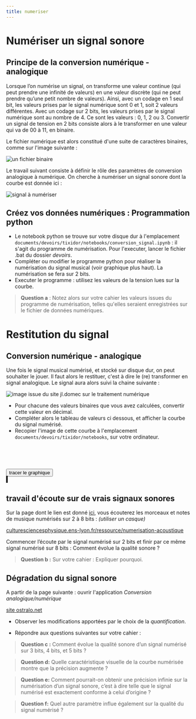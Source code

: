 ```yaml
---
title: numeriser
---
```


# Numériser un signal sonore
## Principe de la conversion numérique - analogique
Lorsque l’on numérise un signal, on transforme une valeur continue (qui peut prendre une infinité de valeurs) en une valeur discrète (qui ne peut prendre qu’une petit nombre de valeurs).
Ainsi, avec un codage en 1 seul bit, les valeurs prises par le signal numérique sont 0 et 1, soit 2 valeurs différentes.
Avec un codage sur 2 bits, les valeurs prises par le signal numérique sont au nombre de 4. Ce sont les valeurs :  0, 1, 2 ou 3.
Convertir un signal de tension en 2 bits consiste alors à le transformer en une valeur qui va de 00 à 11, en binaire.

Le fichier numérique est alors constitué d'une suite de caractères binaires, comme sur l'image suivante : 

![un fichier binaire](../bin.png)

Le travail suivant consiste à définir le rôle des paramètres de conversion analogique à numérique. On cherche à numériser un signal sonore dont la courbe est donnée ici : 

![signal à numériser](../CAN_graphique2.png)

## Créez vos données numériques : Programmation python
* Le notebook python se trouve sur votre disque dur à l'emplacement `documents/devoirs/tixidor/notebooks/conversion_signal.ipynb` : il s'agit du programme de numérisation. Pour l'executer, lancer le fichier .bat du dossier *devoirs*.
* Compléter ou modifier le programme python pour réaliser la numérisation du signal musical (voir graphique plus haut). La numérisation se fera sur 2 bits.
* Executer le programme : utilisez les valeurs de la tension lues sur la courbe.

>  **Question a** : Notez alors sur votre cahier les valeurs issues du programme de numérisation, telles qu'elles seraient enregistrées sur le fichier de données numériques.

# Restitution du signal 
## Conversion numérique - analogique
Une fois le signal musical numérisé, et stocké sur disque dur, on peut souhaiter le jouer. Il faut alors le restituer, c'est à dire le (re) transformer en signal analogique. Le signal aura alors suivi la chaine suivante : 

![image issue du site jl.domec sur le traitement numérique](../CAN_CNA.png)

* Pour chacune des valeurs binaires que vous avez calculées, convertir cette valeur en décimal.
 * Compléter alors le tableau de valeurs ci dessous, et afficher la courbe du signal numérisé.
* Recopier l'image de cette courbe à l'emplacement `documents/devoirs/tixidor/notebooks`, sur votre ordinateur.


<form></form>

<div id="tableau">
<input type="button" value="tracer le graphique" onclick="updata()">
<canvas id="graph" width="400" height="400"></canvas>
</div>

<style>
div[id=tableau], form {
		overflow: scroll;
	  	display: block;
   	justify-content: center;
	  }

	  input[type=button]{
	  display: block;
	  	margin-top: 50px;
 }
      canvas { 
      	margin-top: 50px;
      	border: 2px solid black; 
      }
   
   input[type="text"]
{
    font-size:12px;
}
</style>


<script type="text/javascript">

var canvas = document.getElementById('graph');
var ctx = canvas.getContext('2d');
var originX = 40, originY = 40;	// origine (0,0 graphique sur canvas
var taille = 12;				// taille police canvas
var newSize = taille + 'px';
ctx.font = newSize + ' ' + 'serif';
//ctx.font = '30px serif';


 window.onload = function(){
  // tableau de valeurs
  var body = document.getElementsByTagName("form")[0];
 
  // creates a <table> element and a <tbody> element
  var tbl = document.createElement("table");
  var tblBody = document.createElement("tbody");
 
  // creating all cells
  for (var i = 0; i < 2; i++) {
    // creates a table row
    var row = document.createElement("tr");
 
    for (var j = 0; j < 11; j++) {
      // Create a <td> element and a text node, make the text
      // node the contents of the <td>, and put the <td> at
      // the end of the table row
      var cell = document.createElement("td");
      //var cellText = document.createTextNode("cell in row "+i+", column "+j);
      var cellText = document.createElement("INPUT");
  	  cellText.setAttribute("type", "text");
  	  cellText.setAttribute("size","3");

      if (j==0) {
      	if (i==0) {
        	cellText.setAttribute("value",'X');
        	}
        	else
        		{
			cellText.setAttribute("value",'Y');
        		}
        }
        else 
        {
  
  		cellText.setAttribute("value",i.toString(16)+j.toString(16));
      }
        
  document.body.appendChild(cellText);
      cell.appendChild(cellText);
      row.appendChild(cell);
    }
 
    // add the row to the end of the table body
    tblBody.appendChild(row);
  }
 
  // put the <tbody> in the <table>
  tbl.appendChild(tblBody);
  // appends <table> into <body>
  body.appendChild(tbl);
  // sets the border attribute of tbl to 2;
  tbl.setAttribute("border", "2");

  drawcanvas()


}

function drawcanvas(){
ctx.clearRect(0,0,canvas.width,canvas.height);
ctx.beginPath();
ctx.moveTo(originX, canvas.height-originY);
ctx.lineTo(canvas.width, canvas.height-originY);
ctx.lineTo(canvas.width -5, canvas.height-originY -5);
ctx.moveTo(canvas.width, canvas.height-originY);
ctx.lineTo(canvas.width -5, canvas.height-originY+5);
ctx.closePath();
ctx.stroke();

ctx.beginPath();
ctx.moveTo(originX, canvas.height-originY);
ctx.lineTo(originX, 0);
ctx.lineTo(originX -5, 5);
ctx.moveTo(originX, 0);
ctx.lineTo(originX +5, 5);
ctx.closePath();
ctx.stroke();

}


	
	

function updata() {
	drawcanvas();
	// fonction qui créé un tableau de valeurs
	var tabX = [];
	var tabY = [];
	var query = document.querySelectorAll('form td');
	for (var i = 1, c = query.length/2; i < c; i++) {
		tabX.push(parseFloat(query[i].childNodes[0].value));
		tabY.push(parseFloat(query[i+c].childNodes[0].value));
	}
	
  	ctx.fillText(query[0].childNodes[0].value, canvas.width/2, canvas.height- taille/2);
  	ctx.save();
  	ctx.rotate(-Math.PI/2);

	ctx.fillText(query[c].childNodes[0].value, -canvas.height/2, taille);
	ctx.restore();

	var dx = (canvas.width-originX)/Math.max(...tabX)*0.9 ; // pixel horizontaux par unité de X
	var dy = (canvas.height-originY)/Math.max(...tabY)*0.9 ; // pixel verticaux par unité de Y

	//console.log(dx, dy);

	for (var i=0, D = Math.trunc(Math.max(...tabX))/5; i<5; i++) {
		
		ctx.fillText(Math.round(i*D*100)/100, originX - taille/2 + D*i*dx, canvas.height - originY +taille + 5);
	}
	for (var i=0, D = Math.trunc(Math.max(...tabY))/10; i<10; i+=2) {
		console.log(i*D, originX - taille * 1.5, canvas.height - originY - i*D*dy)
		ctx.fillText(Math.round(i*D*100)/100, originX - taille * Math.round(Math.log(5*D))/4-18, canvas.height - originY - i*D*dy);
	}
	var periode = Math.max(...tabX)/(tabX.length);

	ctx.moveTo(originX + tabX[0]*dx,canvas.height-originY-tabY[0]*dy);
	for (var i=0; i<c-1; i++){
		//if (tabX[i]!= NaN & tabY[i]!=NaN & i< tabX.length){
		if (i<tabX.length-1){
			console.log('point '+i + ' c = '+c+ ' x= '+tabX[i]+ ' y= '+ tabY[i]);
			console.log(originX + tabX[i]*dx,canvas.height-originY-tabY[i]*dy);
			ctx.lineTo(originX + tabX[i]*dx,canvas.height-originY-tabY[i]*dy);
			ctx.lineTo(originX + (tabX[i+1])*dx,canvas.height-originY-tabY[i]*dy);
			ctx.stroke();}
			else
			{
			//	if (tabX[i]!= NaN & tabY[i]!=NaN){
					console.log('dernier point');
					console.log('point '+i + ' c = '+c+ ' x= '+tabX[i]+ ' y= '+ tabY[i]);
					ctx.lineTo(originX + tabX[i]*dx,canvas.height-originY-tabY[i]*dy);   // trait vertical
					ctx.lineTo(originX + (tabX[i]+periode)*dx,canvas.height-originY-tabY[i]*dy); // trait horizontal
					ctx.stroke();
				}
			//	}
			}
		
	
	//document.getElementById('valeurs').innerHTML = tabX +' '+tabY + ' max X : '+ Math.trunc(Math.max(...tabX));
}

</script>

## travail d'écoute sur de vrais signaux sonores
Sur la page dont le lien est donné <a href="http://culturesciencesphysique.ens-lyon.fr/ressource/numerisation-acoustique-Chareyron1.xml" target="_blank">ici</a>, vous écouterez les morceaux et notes de musique numérisés sur 2 à 8 bits : *(utiliser un casque)*

<a href="http://culturesciencesphysique.ens-lyon.fr/ressource/numerisation-acoustique-Chareyron1.xml" target="_blank">culturesciencesphysique.ens-lyon.fr/ressource/numerisation-acoustique</a>

Commencer l’écoute par le signal numérisé sur 2 bits et finir par ce même signal numérisé sur 8 bits : Comment évolue la qualité sonore ?  

> **Question b :** Sur votre cahier : Expliquer pourquoi.

## Dégradation du signal sonore

A partir de la page suivante : ouvrir l'application *Conversion analogique/numérique*

<a href="http://www.ostralo.net" target="_blank">site ostralo.net</a>

* Observer les modifications apportées par le choix de la *quantification*.

* Répondre aux questions suivantes sur votre cahier : 

> **Question c :** Comment évolue la qualité sonore d’un signal numérisé sur 3 bits, 4 bits, et 5 bits ? 

> **Question d:** Quelle caractéristique visuelle de la courbe numérisée montre que la précision augmente ? 

> **Question e:** Comment pourrait-on obtenir une précision infinie sur la numérisation d’un signal sonore, c’est à dire telle que le signal numérisé est exactement conforme à celui d’origine ? 

> **Question f:** Quel autre paramètre influe également sur la qualité du signal numérisé ? 

